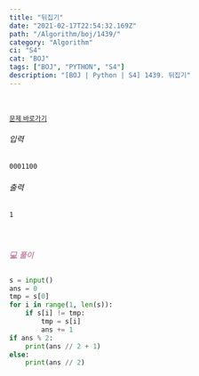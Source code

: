 ```yaml
---
title: "뒤집기"
date: "2021-02-17T22:54:32.169Z"
path: "/Algorithm/boj/1439/"
category: "Algorithm"
ci: "S4"
cat: "BOJ"
tags: ["BOJ", "PYTHON", "S4"]
description: "[BOJ | Python | S4] 1439. 뒤집기"
---
```


<br />

<a href="https://www.acmicpc.net/problem/1439"><small>문제 바로가기</small></a>

###### 입력

```sh
0001100
```

###### 출력

```sh
1
```

<br />

##### <h5 style="color:#C587AE;">💻 풀이</h5>

```python
s = input()
ans = 0
tmp = s[0]
for i in range(1, len(s)):
    if s[i] != tmp:
        tmp = s[i]
        ans += 1
if ans % 2:
    print(ans // 2 + 1)
else:
    print(ans // 2)
```

